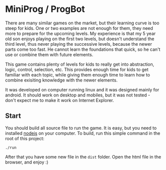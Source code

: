 # MiniProg / ProgBot
There are many similar games on the market, but their learning curve is too steep for kids. One or two examples are not enough for them, they need more to prepare for the upcoming levels. My experience is that my 5 year old son enjoys playing on the first two levels, but doesn't understand the third level, thus never playing the successive levels, because the newer parts come too fast. He cannot learn the foundations that quick, so he can't use or combine them with future elements.

This game contains plenty of levels for kids to really get into abstraction, logic, control, selection, etc. This provides enough time for kids to get familiar with each topic, while giving them enough time to learn how to combine exisiting knowledge with the newer elements.

It was developed on computer running linux and it was designed mainly for android. It should work on desktop and mobiles, but it was not tested - don't expect me to make it work on Internet Explorer.

## Start
You should build all source file to run the game. It is easy, but you need to installed [nodejs](https://nodejs.org/en/download/) on your computer. To build, run this simple command in the root of this project:
```
./run
```
After that you have some new file in the `dist` folder. Open the html file in the browser, and enjoy :)
